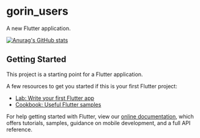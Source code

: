# gorin_users

A new Flutter application.

[![Anurag's GitHub stats](https://github-readme-stats.vercel.app/api?username=anuraghazra)](https://github.com/YanniTheDeveloper/github-readme-stats)


## Getting Started

This project is a starting point for a Flutter application.

A few resources to get you started if this is your first Flutter project:

- [Lab: Write your first Flutter app](https://flutter.dev/docs/get-started/codelab)
- [Cookbook: Useful Flutter samples](https://flutter.dev/docs/cookbook)

For help getting started with Flutter, view our
[online documentation](https://flutter.dev/docs), which offers tutorials,
samples, guidance on mobile development, and a full API reference.
